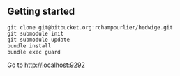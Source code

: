 ## Getting started

    git clone git@bitbucket.org:rchampourlier/hedwige.git
    git submodule init
    git submodule update
    bundle install
    bundle exec guard

Go to [http://localhost:9292](http://localhost:9292)
